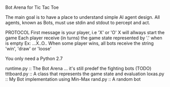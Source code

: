 Bot Arena for Tic Tac Toe

The main goal is to have a place to understand simple AI agent design.
All agents, known as Bots, must use stdin and stdout to percept and act.

PROTOCOL
First message is your player, i.e 'X' or 'O'
X will allways start the game
Each player receive (in turns) the game state represented by '.' when is empty
Ex: ...X..O..
When some player wins, all bots receive the string 'win', 'draw' or 'loose'


You only need a Python 2.7

runtime.py :: The Bot Arena ... it's still predef the fighting bots (TODO)
tttboard.py :: A class that represents the game state and evaluation
loxas.py :: My Bot implementation using Min-Max
rand.py :: A random bot
